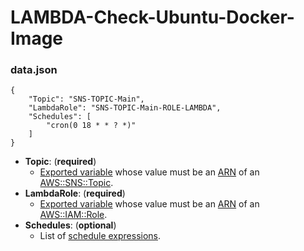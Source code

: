 # LAMBDA-Check-Ubuntu-Docker-Image

### data.json
```
{
	"Topic": "SNS-TOPIC-Main",
	"LambdaRole": "SNS-TOPIC-Main-ROLE-LAMBDA",
	"Schedules": [
		"cron(0 18 * * ? *)"
	]
}
```
- **Topic**: (**required**)
	* [Exported variable](https://docs.aws.amazon.com/AWSCloudFormation/latest/UserGuide/using-cfn-stack-exports.html) whose value must be an [ARN](https://docs.aws.amazon.com/general/latest/gr/aws-arns-and-namespaces.html) of an [AWS::SNS::Topic](https://docs.aws.amazon.com/AWSCloudFormation/latest/UserGuide/aws-properties-sns-topic.html).
- **LambdaRole**: (**required**)
	* [Exported variable](https://docs.aws.amazon.com/AWSCloudFormation/latest/UserGuide/using-cfn-stack-exports.html) whose value must be an [ARN](https://docs.aws.amazon.com/general/latest/gr/aws-arns-and-namespaces.html) of an [AWS::IAM::Role](https://docs.aws.amazon.com/AWSCloudFormation/latest/UserGuide/aws-resource-iam-role.html).
- **Schedules**: (**optional**)
 	* List of [schedule expressions](https://docs.aws.amazon.com/AmazonCloudWatch/latest/events/ScheduledEvents.html).
